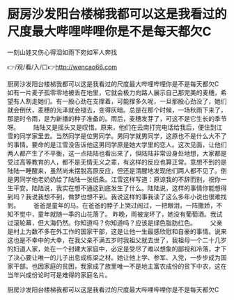 # 厨房沙发阳台楼梯我都可以这是我看过的尺度最大哔哩哔哩你是不是每天都欠C
一刻山娃又伤心得泪如雨下宛如军人奔找

👉/观/看/入/口👉http://wencao66.com

厨房沙发阳台楼梯我都可以这是我看过的尺度最大哔哩哔哩你是不是每天都欠C　　如有一片麦子孤零零地被丢在地里，它就会极力向路人展示自己那完美的麦穗，希望有人割走她们。有一股心劲在支撑着，可能撑多久呢，一旦那股心劲没了，她们就会倒伏，麦穗的光泽就会褪去，变得灰暗。总是在那个时候，一场秋雨下来了，那是时令雨，是为新播的种子准备的。雨后，麦穗发芽了，可这不是它生长的季节呀。
　　陆陆又是摇头又是叹惜。原来，他们在云南打完电话给我后，便住到江雪的同学家里去。当然同学是位男同学。男同学就男同学，这原也不是什么大不了的事情。要命的是江雪没告诉他这男同学原是她大学里的恋人。这次见面，让他们两人都产生了不平衡，这一点陆陆也看出来了，但陆陆非常设身处地想，大家都是受过高等教育的人，都不是无情无义之辈，有这样的反应也算正常。意想不到的是陆陆一睡醒来，虽然尚未摆脱高原反应，但还是清醒地发现他们两人都不见了。倒是男同学他老奶奶给了陆陆一张纸条。江雪这样写道：原谅我的不辞而别，祝你一生平安。陆陆说，我实在想不通这到底发生了什么。陆陆说，这样的事情你能想得到吗？我说我想不到，做梦也想不到。我说这样的事我读了这么多年小说也很难找到。
　　爸爸是童年的马。在爸爸的脖子上哭过闹过，一把眼泪，一阵撒娇，不知不觉中，童年就随一季的山花落了。
昨晚，雨被宠坏了，她没有葡萄酒。我试过滚轮幕，但大海仍然。你知道吗？你知道吗？应该是绿色脂肪红色。
　　父亲是村上为数不多在外工作的国家干部，这是让他一生最感欣慰和自豪的事情。说来这也是不幸中的大幸，在我父亲不满五岁时我祖父就去世了，我祖母一个二十几岁的妇道人家，处在一个封建大家庭中，必定是受尽了难以想象的鄙视和冷落，才下了决心要让唯一的儿子出息成栋梁之材。她让他上学、参军、入党，一步步成为国家干部。也因家庭的贫困，我家成了族里唯一不是地主富农成份的贫下中农，这在当年兴成份论时可是难得的家庭名片。

厨房沙发阳台楼梯我都可以这是我看过的尺度最大哔哩哔哩你是不是每天都欠C
